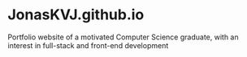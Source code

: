 # JonasKVJ.github.io
Portfolio website of a motivated Computer Science graduate, with an interest in full-stack and front-end development 
